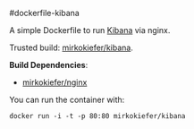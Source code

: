 #dockerfile-kibana

A simple Dockerfile to run [Kibana](http://www.elasticsearch.org/overview/kibana/) via nginx.

Trusted build: [mirkokiefer/kibana](https://index.docker.io/u/mirkokiefer/kibana/).

**Build Dependencies**:
- [mirkokiefer/nginx](https://github.com/mirkokiefer/dockerfile-nginx)

You can run the container with:

```
docker run -i -t -p 80:80 mirkokiefer/kibana
```
